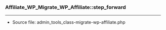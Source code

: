 ### Affiliate_WP_Migrate_WP_Affiliate::step_forward

----

- Source file: admin_tools_class-migrate-wp-affiliate.php